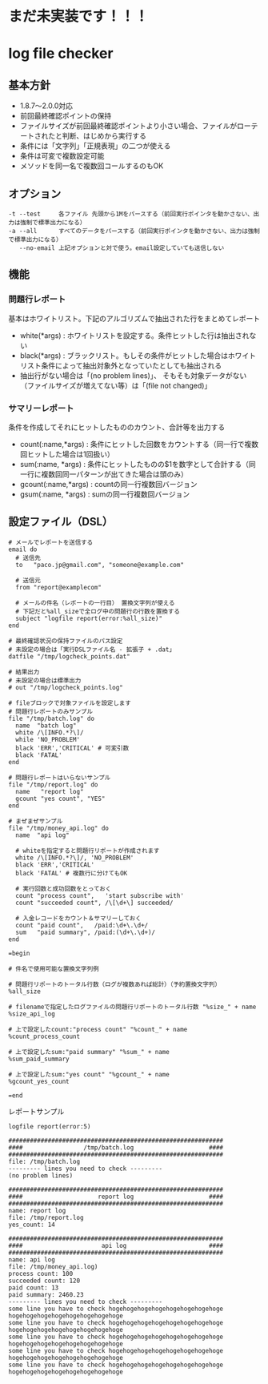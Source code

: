 # まだ未実装です！！！

# log file checker

## 基本方針

* 1.8.7〜2.0.0対応
* 前回最終確認ポイントの保持
* ファイルサイズが前回最終確認ポイントより小さい場合、ファイルがローテートされたと判断、はじめから実行する
* 条件には「文字列」「正規表現」の二つが使える
* 条件は可変で複数設定可能 
* メソッドを同一名で複数回コールするのもOK

## オプション

```
-t --test     各ファイル 先頭から1Mをパースする（前回実行ポインタを動かさない、出力は強制で標準出力になる）
-a --all      すべてのデータをパースする（前回実行ポインタを動かさない、出力は強制で標準出力になる）
   --no-email 上記オプションと対で使う。email設定していても送信しない
```

## 機能

### 問題行レポート

基本はホワイトリスト。下記のアルゴリズムで抽出された行をまとめてレポート

* white(*args) : ホワイトリストを設定する。条件ヒットした行は抽出されない
* black(*args) : ブラックリスト。もしその条件がヒットした場合はホワイトリスト条件によって抽出対象外となっていたとしても抽出される
* 抽出行がない場合は「(no problem lines)」、 そもそも対象データがない（ファイルサイズが増えてない等）は「(file not changed)」

### サマリーレポート

条件を作成してそれにヒットしたもののカウント、合計等を出力する

* count(:name,*args) : 条件にヒットした回数をカウントする（同一行で複数回ヒットした場合は1回扱い）
* sum(:name, *args) : 条件にヒットしたものの$1を数字として合計する（同一行に複数回同一パターンが出てきた場合は頭のみ）
* gcount(:name,*args) : countの同一行複数回バージョン
* gsum(:name, *args) : sumの同一行複数回バージョン


## 設定ファイル（DSL）

```
# メールでレポートを送信する
email do
  # 送信先
  to   "paco.jp@gmail.com", "someone@example.com"

  # 送信元
  from "report@examplecom"

  # メールの件名（レポートの一行目） 置換文字列が使える 
  # 下記だと%all_sizeで全ログ中の問題行の行数を置換する
  subject "logfile report(error:%all_size)" 
end

# 最終確認状況の保持ファイルのパス設定
# 未設定の場合は「実行DSLファイル名 - 拡張子 + .dat」
datfile "/tmp/logcheck_points.dat"

# 結果出力
# 未設定の場合は標準出力
# out "/tmp/logcheck_points.log"

# fileブロックで対象ファイルを設定します
# 問題行レポートのみサンプル
file "/tmp/batch.log" do
  name  "batch log"
  white /\[INFO.*?\]/
  while 'NO_PROBLEM'
  black 'ERR','CRITICAL' # 可変引数
  black 'FATAL'
end

# 問題行レポートはいらないサンプル
file "/tmp/report.log" do
  name   "report log"
  gcount "yes count", "YES"
end

# まぜまぜサンプル
file "/tmp/money_api.log" do
  name  "api log"

  # whiteを指定すると問題行リポートが作成されます
  white /\[INFO.*?\]/, 'NO_PROBLEM'
  black 'ERR','CRITICAL'
  black 'FATAL' # 複数行に分けてもOK

  # 実行回数と成功回数をとっておく
  count "process count",   'start subscribe with'
  count "succeeded count", /\[\d+\] succeeded/

  # 入金レコードをカウント＆サマリーしておく
  count "paid count",   /paid:\d+\.\d+/
  sum   "paid summary", /paid:(\d+\.\d+)/
end

=begin

# 件名で使用可能な置換文字列例

# 問題行リポートのトータル行数（ログが複数あれば総計）（予約置換文字列）
%all_size
 
# filenameで指定したログファイルの問題行リポートのトータル行数 "%size_" + name
%size_api_log 

# 上で設定したcount:"process count" "%count_" + name
%count_process_count 

# 上で設定したsum:"paid summary" "%sum_" + name
%sum_paid_summary 

# 上で設定したsum:"yes count" "%gcount_" + name
%gcount_yes_count

=end

```

レポートサンプル

```
logfile report(error:5)

############################################################
####                 /tmp/batch.log                     ####
############################################################
file: /tmp/batch.log
--------- lines you need to check ---------
(no problem lines)

############################################################
####                     report log                     ####
############################################################
name: report log
file: /tmp/report.log
yes_count: 14

############################################################
####                      api log                       ####
############################################################
name: api log
file: /tmp/money_api.log)
process count: 100
succeeded count: 120
paid count: 13
paid summary: 2460.23
--------- lines you need to check ---------
some line you have to check hogehogehogehogehogehogehogehoge hogehogehogehogehogehogehogehoge
some line you have to check hogehogehogehogehogehogehogehoge hogehogehogehogehogehogehogehoge
some line you have to check hogehogehogehogehogehogehogehoge hogehogehogehogehogehogehogehoge
some line you have to check hogehogehogehogehogehogehogehoge hogehogehogehogehogehogehogehoge
some line you have to check hogehogehogehogehogehogehogehoge hogehogehogehogehogehogehogehoge

```
